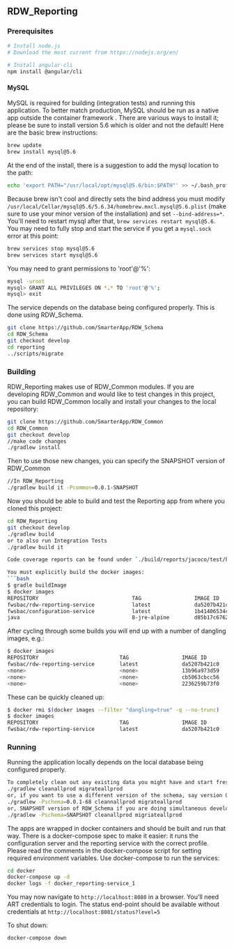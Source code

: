 ## RDW_Reporting

### Prerequisites
```bash
# Install node.js
# Download the most current from https://nodejs.org/en/
 
# Install angular-cli
npm install @angular/cli
```

#### MySQL
MySQL is required for building (integration tests) and running this application. To better match production, MySQL
should be run as a native app outside the container framework . There are various ways to install it; please be sure 
to install version 5.6 which is older and not the default! Here are the basic brew instructions:
```bash
brew update
brew install mysql@5.6
```
At the end of the install, there is a suggestion to add the mysql location to the path:
```bash
echo 'export PATH="/usr/local/opt/mysql@5.6/bin:$PATH"' >> ~/.bash_profile
```

Because brew isn't cool and directly sets the bind address you must modify `/usr/local/Cellar/mysql@5.6/5.6.34/homebrew.mxcl.mysql@5.6.plist` 
(make sure to use your minor version of the installation) and set `--bind-address=*`. 
You'll need to restart mysql after that, `brew services restart mysql@5.6`. You may need to fully stop and start
the service if you get a `mysql.sock` error at this point:
```bash
brew services stop mysql@5.6
brew services start mysql@5.6 
```

You may need to grant permissions to 'root'@'%':
```bash
mysql -uroot
mysql> GRANT ALL PRIVILEGES ON *.* TO 'root'@'%';
mysql> exit
```

The service depends on the database being configured properly. This is done using RDW_Schema.
```bash
git clone https://github.com/SmarterApp/RDW_Schema
cd RDW_Schema
git checkout develop
cd reporting
../scripts/migrate
```

### Building
RDW_Reporting makes use of RDW_Common modules. If you are developing RDW_Common and would like to test changes in this 
project, you can build RDW_Common locally and install your changes to the local repository:
```bash
git clone https://github.com/SmarterApp/RDW_Common
cd RDW_Common
git checkout develop
//make code changes
./gradlew install
```
Then to use those new changes, you can specify the SNAPSHOT version of RDW_Common
```bash
//In RDW_Reporting
./gradlew build it -Pcommon=0.0.1-SNAPSHOT
```

Now you should be able to build and test the Reporting app from where you cloned this project:
```bash
cd RDW_Reporting
git checkout develop
./gradlew build
or to also run Integration Tests
./gradlew build it 

Code coverage reports can be found under `./build/reports/jacoco/test/html/index.html` 

You must explicitly build the docker images:
```bash
$ gradle buildImage
$ docker images
REPOSITORY                              TAG                 IMAGE ID            CREATED             SIZE
fwsbac/rdw-reporting-service            latest              da5207b421c0        30 seconds ago      150 MB
fwsbac/configuration-service            latest              1b41406534c7        2 weeks ago         221 MB
java                                    8-jre-alpine        d85b17c6762e        6 weeks ago         108 MB
```

After cycling through some builds you will end up with a number of dangling images, e.g.:
```bash
$ docker images
REPOSITORY                          TAG                 IMAGE ID            CREATED             SIZE
fwsbac/rdw-reporting-service        latest              da5207b421c0        30 seconds ago      150 MB
<none>                              <none>              13b96a973d59        About an hour ago   140 MB
<none>                              <none>              cb5063cbcc56        2 hours ago         140 MB
<none>                              <none>              2236259b73f0        3 hours ago         140 MB
```
These can be quickly cleaned up:
```bash
$ docker rmi $(docker images --filter "dangling=true" -q --no-trunc)
$ docker images
REPOSITORY                          TAG                 IMAGE ID            CREATED             SIZE
fwsbac/rdw-reporting-service        latest              da5207b421c0        30 seconds ago      150 MB
```

### Running
Running the application locally depends on the local database being configured properly.
```bash
To completely clean out any existing data you might have and start fresh:
./gradlew cleanallprod migrateallprod
or, if you want to use a different version of the schema, say version 0.0.1-68 of RDW_Schema
./gradlew -Pschema=0.0.1-68 cleannallprod migrateallprod
or, SNAPSHOT version of RDW_Schema if you are doing simultaneous development with RDW_Schema
./gradlew -Pschema=SNAPSHOT cleanallprod migriateallprod
```

The apps are wrapped in docker containers and should be built and run that way. There is a docker-compose spec
to make it easier: it runs the configuration server and the reporting service with the correct profile. Please 
read the comments in the docker-compose script for setting required environment variables. Use docker-compose
to run the services:
```bash
cd docker
docker-compose up -d
docker logs -f docker_reporting-service_1
```
You may now navigate to `http://localhost:8080` in a browser. You'll need ART credentials to login.
The status end-point should be available without credentials at `http://localhost:8081/status?level=5`

To shut down:
```bash
docker-compose down
```